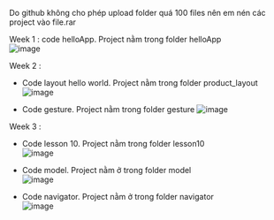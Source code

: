 Do github không cho phép upload folder quá 100 files nên em nén các project vào file.rar    

Week 1 : code helloApp. Project nằm trong folder helloApp    
![image](https://user-images.githubusercontent.com/62579946/155689824-4fcc2ecd-20ff-4ff0-9ea2-9e9c06a2591f.png)    


Week 2 :  
- Code layout hello world. Project nằm trong folder product_layout       
![image](https://user-images.githubusercontent.com/62579946/156113876-52dd5587-7753-4293-91fb-0be5c5260d93.png)


- Code gesture. Project nằm trong folder gesture
![image](https://user-images.githubusercontent.com/62579946/156116849-e248afc7-0e33-4d7c-84cd-5e529a32d649.png)


Week 3 :    
- Code lesson 10. Project nằm trong folder lesson10    
![image](https://user-images.githubusercontent.com/62579946/156993923-dc52e6ca-c582-4f45-89cf-e3897f91aca9.png)


- Code model. Project nằm ở trong folder model    
![image](https://user-images.githubusercontent.com/62579946/157069846-1a8caaa7-0c0f-4694-8eb0-901eb5642051.png)


- Code navigator. Project nằm ở trong folder navigator    
![image](https://user-images.githubusercontent.com/62579946/157165653-1cbd9ccf-8aa2-4fce-86da-3b6bd630919f.png)
